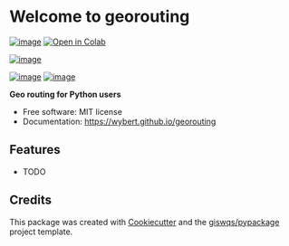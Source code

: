 # Welcome to georouting


[![image](https://img.shields.io/pypi/v/georouting.svg)](https://pypi.python.org/pypi/georouting)
[![Open in Colab](https://colab.research.google.com/assets/colab-badge.svg)](https://gishub.org/geemap-colab)
<!-- [![Open in Binder](https://mybinder.org/badge_logo.svg)](https://gishub.org/geemap-binder) -->
<!-- [![Open In Studio Lab](https://studiolab.sagemaker.aws/studiolab.svg)](https://studiolab.sagemaker.aws/import/github/giswqs/geemap/blob/master/examples/notebooks/00_geemap_key_features.ipynb) -->
<!-- [![image](https://img.shields.io/conda/vn/conda-forge/geemap.svg)](https://anaconda.org/conda-forge/geemap) -->
<!-- [![image](https://pepy.tech/badge/geemap)](https://pepy.tech/project/geemap) -->
[![image](https://github.com/giswqs/geemap/workflows/docs/badge.svg)](https://wybert.github.io/georouting/)
<!-- [![image](https://github.com/giswqs/geemap/workflows/build/badge.svg)](https://github.com/giswqs/geemap/actions?query=workflow%3Abuild) -->
<!-- [![image](https://img.shields.io/badge/YouTube-Channel-red)](https://youtube.com/@giswqs) -->
[![image](https://img.shields.io/twitter/follow/giswqs?style=social)](https://twitter.com/fxk123)
[![image](https://img.shields.io/badge/License-MIT-yellow.svg)](https://opensource.org/licenses/MIT)
<!-- [![image](https://joss.theoj.org/papers/10.21105/joss.02305/status.svg)](https://joss.theoj.org/papers/10.21105/joss.02305) -->

**Geo routing for Python users**


-   Free software: MIT license
-   Documentation: <https://wybert.github.io/georouting>
    

## Features

-   TODO

## Credits

This package was created with [Cookiecutter](https://github.com/cookiecutter/cookiecutter) and the [giswqs/pypackage](https://github.com/giswqs/pypackage) project template.
